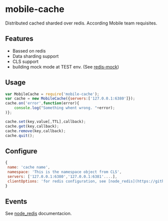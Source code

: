 # mobile-cache
Distributed cached sharded over redis. According Mobile team requisites.

## Features
* Bassed on redis
* Data sharding support
* CLS support
* building mock mode at TEST env. (See [redis-mock](https://github.com/faeldt/redis-mock))
 
## Usage
```javascript
var MobileCache = require('mobile-cache');
var cache = new MobileCache({servers:['127.0.0.1:6380']});
cache.on('error',function(error){
    console.log("Something whent wrong. "+error);
)};

cache.set(key,value[,TTL],callback);
cache.get(key,callback);
cache.remove(key,callback);
cache.quit();

```
## Configure
```javascript
{
 name: 'cache name',
 namespace: 'This is the namespace object from CLS',
 servers: ['127.0.0.1:6380','127.0.0.1:6381'....],
 clientOptions: 'for redis configuration, see [node_redis](https://github.com/mranney/node_redis#overloading)'
}
```
## Events
See [node_redis](https://github.com/NodeRedis/node_redis#connection-and-other-events) documentacion.
